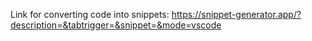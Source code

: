Link for converting code into snippets: https://snippet-generator.app/?description=&tabtrigger=&snippet=&mode=vscode